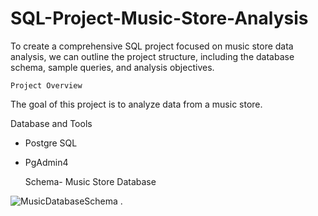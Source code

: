 # SQL-Project-Music-Store-Analysis

To create a comprehensive SQL project focused on music store data analysis, we can outline the project structure, including the database schema, sample queries, and analysis objectives.

    Project Overview   
The goal of this project is to analyze data from a music store.
 
Database and Tools  
- Postgre SQL  
- PgAdmin4

  Schema- Music Store Database

![MusicDatabaseSchema](https://github.com/user-attachments/assets/588cc4f4-850d-4fd1-b4c7-1ac4fc660ec6)                               .
